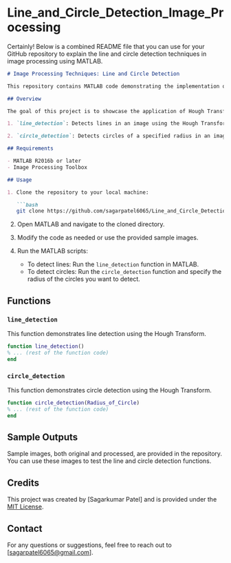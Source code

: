 # Line_and_Circle_Detection_Image_Processing
Certainly! Below is a combined README file that you can use for your GitHub repository to explain the line and circle detection techniques in image processing using MATLAB.

```markdown
# Image Processing Techniques: Line and Circle Detection

This repository contains MATLAB code demonstrating the implementation of line and circle detection techniques using the Hough Transform in image processing.

## Overview

The goal of this project is to showcase the application of Hough Transform in detecting lines and circles within images. The repository includes two main functions:

1. `line_detection`: Detects lines in an image using the Hough Transform and superimposes the detected line on the original image.

2. `circle_detection`: Detects circles of a specified radius in an image using the Hough Transform and displays the detected circles on the original grayscale and edge images.

## Requirements

- MATLAB R2016b or later
- Image Processing Toolbox

## Usage

1. Clone the repository to your local machine:

   ```bash
   git clone https://github.com/sagarpatel6065/Line_and_Circle_Detection_Image_Processing.git
   ```

2. Open MATLAB and navigate to the cloned directory.

3. Modify the code as needed or use the provided sample images.

4. Run the MATLAB scripts:
   - To detect lines: Run the `line_detection` function in MATLAB.
   - To detect circles: Run the `circle_detection` function and specify the radius of the circles you want to detect.

## Functions

### `line_detection`

This function demonstrates line detection using the Hough Transform.

```matlab
function line_detection()
% ... (rest of the function code)
end
```

### `circle_detection`

This function demonstrates circle detection using the Hough Transform.

```matlab
function circle_detection(Radius_of_Circle)
% ... (rest of the function code)
end
```

## Sample Outputs

Sample images, both original and processed, are provided in the repository. You can use these images to test the line and circle detection functions.

## Credits

This project was created by [Sagarkumar Patel] and is provided under the [MIT License](LICENSE).

## Contact

For any questions or suggestions, feel free to reach out to [sagarpatel6065@gmail.com].

```
